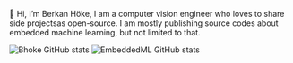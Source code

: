 👋 Hi, I’m Berkan Höke, I am a computer vision engineer who loves to share side projectsas open-source. 
I am mostly publishing source codes about embedded machine learning, but not limited to that. 

  ![Bhoke GitHub stats](https://github-readme-stats.vercel.app/api?username=bhoke)
  ![EmbeddedML GitHub stats](https://github-readme-stats.vercel.app/api?username=EmbeddedML&include_orgs=true)


<!---
bhoke/bhoke is a ✨ special ✨ repository because its `README.md` (this file) appears on your GitHub profile.
You can click the Preview link to take a look at your changes.
--->
